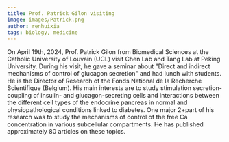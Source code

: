 ```yaml
---
title: Prof. Patrick Gilon visiting
image: images/Patrick.png
author: renhuixia
tags: biology, medicine
---
```


On April 19th, 2024, Prof. Patrick Gilon from Biomedical Sciences at the Catholic University of Louvain (UCL) visit Chen Lab and Tang Lab at Peking University. During his visit, he gave a seminar about "Direct and indirect mechanisms of control of glucagon secretion" and had lunch with students. He is the Director of Research of the Fonds National de la Recherche Scientifique (Belgium). His main interests are to study stimulation secretion-coupling of insulin- and glucagon-secreting cells and interactions between the different cell types of the endocrine pancreas in normal and physiopathological conditions linked to diabetes. One major 2+part of his research was to study the mechanisms of control of the free Ca concentration in various subcellular compartments. He has published approximately 80 articles on these topics.